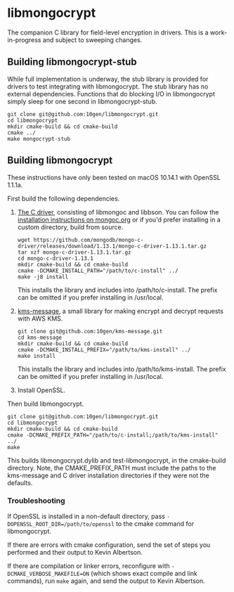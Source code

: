 # libmongocrypt #
The companion C library for field-level encryption in drivers. This is a work-in-progress and subject to sweeping changes.

## Building libmongocrypt-stub ##
While full implementation is underway, the stub library is provided for drivers to test integrating with libmongocrypt. The stub library has no external dependencies. Functions that do blocking I/O in libmongocrypt simply sleep for one second in libmongocrypt-stub.

```
git clone git@github.com:10gen/libmongocrypt.git
cd libmongocrypt
mkdir cmake-build && cd cmake-build
cmake ../
make mongocrypt-stub
```

## Building libmongocrypt ##
These instructions have only been tested on macOS 10.14.1 with OpenSSL 1.1.1a.

First build the following dependencies.

1. [The C driver](https://github.com/mongodb/mongo-c-driver), consisting of libmongoc and libbson.
   You can follow the [installation instructions on mongoc.org](http://mongoc.org/libmongoc/current/installing.html) or if you'd prefer installing in a custom directory, build from source.
   ```
   wget https://github.com/mongodb/mongo-c-driver/releases/download/1.13.1/mongo-c-driver-1.13.1.tar.gz
   tar xzf mongo-c-driver-1.13.1.tar.gz
   cd mongo-c-driver-1.13.1
   mkdir cmake-build && cd cmake-build
   cmake -DCMAKE_INSTALL_PATH="/path/to/c-install" ../
   make -j8 install
   ```
   This installs the library and includes into /path/to/c-install. The prefix can be omitted if you prefer installing in /usr/local.
2. [kms-message](https://github.com/10gen/kms-message), a small library for making encrypt and decrypt requests with AWS KMS.

   ```
   git clone git@github.com:10gen/kms-message.git
   cd kms-message
   mkdir cmake-build && cd cmake-build
   cmake -DCMAKE_INSTALL_PREFIX="/path/to/kms-install" ../
   make install
   ```
   This installs the library and includes into /path/to/kms-install. The prefix can be omitted if you prefer installing in /usr/local.
   
3. Install OpenSSL.

Then build libmongocrypt.

```
git clone git@github.com:10gen/libmongocrypt.git
cd libmongocrypt
mkdir cmake-build && cd cmake-build
cmake -DCMAKE_PREFIX_PATH="/path/to/c-install;/path/to/kms-install" ../
make
```

This builds libmongocrypt.dylib and test-libmongocrypt, in the cmake-build directory. Note, the CMAKE_PREFIX_PATH must include the paths to the kms-message and C driver installation directories if they were not the defaults.

### Troubleshooting ###
If OpenSSL is installed in a non-default directory, pass `-DOPENSSL_ROOT_DIR=/path/to/openssl` to the cmake command for libmongocrypt. 

If there are errors with cmake configuration, send the set of steps you performed and their output to Kevin Albertson.

If there are compilation or linker errors, reconfigure with `-DCMAKE_VERBOSE_MAKEFILE=ON` (which shows exact compile and link commands), run `make` again, and send the output to Kevin Albertson.